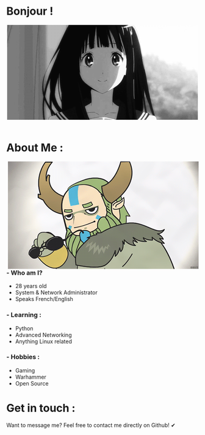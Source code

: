 # Bonjour !

<div align="center">
<img hight="281" width="500" alt="GIF" align="center" src="https://github.com/Ronqn/Ronqn/blob/master/assets/hi.gif">
</div>

</br>

# About Me :

<img hight="400" width="500" alt="GIF" align="right" src="https://github.com/Ronqn/Ronqn/blob/master/assets/NatureProphet.gif">

### - Who am I?
- 28 years old
- System & Network Administrator
- Speaks French/English

### - Learning :
- Python
- Advanced Networking
- Anything Linux related

### - Hobbies : 
- Gaming
- Warhammer
- Open Source

# Get in touch :

Want to message me? Feel free to contact me directly on Github! ✔
